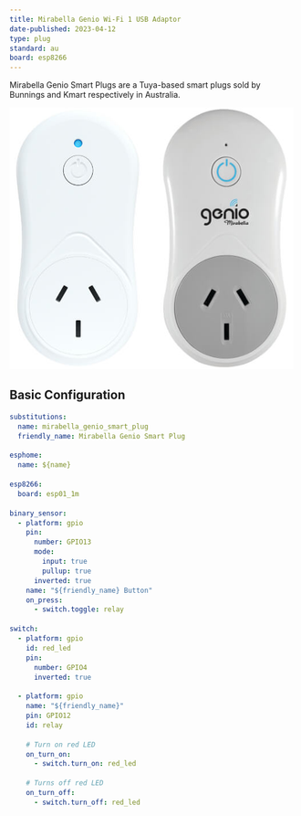 ```yaml
---
title: Mirabella Genio Wi-Fi 1 USB Adaptor
date-published: 2023-04-12
type: plug
standard: au
board: esp8266
---
```


Mirabella Genio Smart Plugs are a Tuya-based smart plugs
sold by Bunnings and Kmart respectively in Australia.

![mirabella-genio-smart](./brilliant-mirabella-genio-smart-plugs.jpg)

## Basic Configuration

``` yaml
substitutions:
  name: mirabella_genio_smart_plug
  friendly_name: Mirabella Genio Smart Plug

esphome:
  name: ${name}

esp8266:
  board: esp01_1m

binary_sensor:
  - platform: gpio
    pin:
      number: GPIO13
      mode:
        input: true
        pullup: true
      inverted: true
    name: "${friendly_name} Button"
    on_press:
      - switch.toggle: relay

switch:
  - platform: gpio
    id: red_led
    pin:
      number: GPIO4
      inverted: true

  - platform: gpio
    name: "${friendly_name}"
    pin: GPIO12
    id: relay

    # Turn on red LED
    on_turn_on:
      - switch.turn_on: red_led

    # Turns off red LED
    on_turn_off:
      - switch.turn_off: red_led
```
